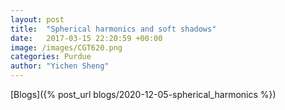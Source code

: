 ```yaml
---
layout: post
title:  "Spherical harmonics and soft shadows"
date:   2017-03-15 22:20:59 +00:00
image: /images/CGT620.png
categories: Purdue
author: "Yichen Sheng"
---
```

[Blogs]({% post_url blogs/2020-12-05-spherical_harmonics %})